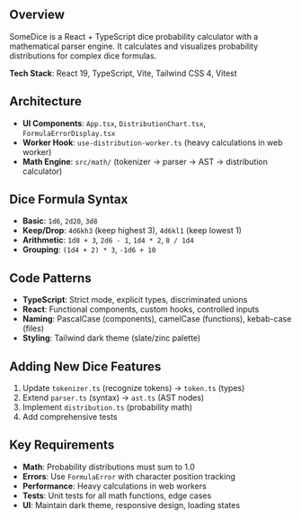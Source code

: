## Overview

SomeDice is a React + TypeScript dice probability calculator with a mathematical parser engine. It calculates and visualizes probability distributions for complex dice formulas.

**Tech Stack**: React 19, TypeScript, Vite, Tailwind CSS 4, Vitest

## Architecture

- **UI Components**: `App.tsx`, `DistributionChart.tsx`, `FormulaErrorDisplay.tsx`
- **Worker Hook**: `use-distribution-worker.ts` (heavy calculations in web worker)
- **Math Engine**: `src/math/` (tokenizer → parser → AST → distribution calculator)

## Dice Formula Syntax

- **Basic**: `1d6`, `2d20`, `3d8`
- **Keep/Drop**: `4d6kh3` (keep highest 3), `4d6kl1` (keep lowest 1)
- **Arithmetic**: `1d8 + 3`, `2d6 - 1`, `1d4 * 2`, `8 / 1d4`
- **Grouping**: `(1d4 + 2) * 3`, `-1d6 + 10`

## Code Patterns

- **TypeScript**: Strict mode, explicit types, discriminated unions
- **React**: Functional components, custom hooks, controlled inputs
- **Naming**: PascalCase (components), camelCase (functions), kebab-case (files)
- **Styling**: Tailwind dark theme (slate/zinc palette)

## Adding New Dice Features

1. Update `tokenizer.ts` (recognize tokens) → `token.ts` (types)
2. Extend `parser.ts` (syntax) → `ast.ts` (AST nodes)
3. Implement `distribution.ts` (probability math)
4. Add comprehensive tests

## Key Requirements

- **Math**: Probability distributions must sum to 1.0
- **Errors**: Use `FormulaError` with character position tracking
- **Performance**: Heavy calculations in web workers
- **Tests**: Unit tests for all math functions, edge cases
- **UI**: Maintain dark theme, responsive design, loading states
